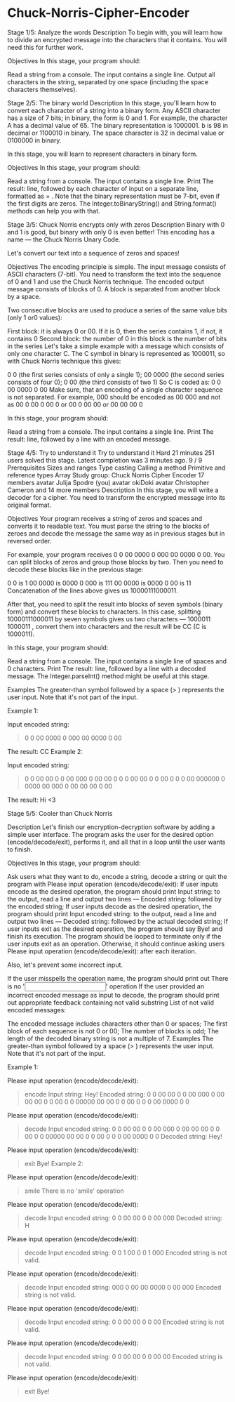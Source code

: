 # Chuck-Norris-Cipher-Encoder
Stage 1/5: Analyze the words
Description
To begin with, you will learn how to divide an encrypted message into the characters that it contains. You will need this for further work.

Objectives
In this stage, your program should:

Read a string from a console. The input contains a single line.
Output all characters in the string, separated by one space (including the space characters themselves).

Stage 2/5: The binary world
Description
In this stage, you'll learn how to convert each character of a string into a binary form. Any ASCII character has a size of 7 bits; in binary, the form is 0 and 1. For example, the character A has a decimal value of 65. The binary representation is 1000001. b is 98 in decimal or 1100010 in binary. The space character is 32 in decimal value or 0100000 in binary.

In this stage, you will learn to represent characters in binary form.

Objectives
In this stage, your program should:

Read a string from a console. The input contains a single line.
Print The result: line, followed by each character of input on a separate line, formatted as <char> = <binary value>.
Note that the binary representation must be 7-bit, even if the first digits are zeros. The Integer.toBinaryString() and String.format() methods can help you with that.

Stage 3/5: Chuck Norris encrypts only with zeros
Description
Binary with 0 and 1 is good, but binary with only 0 is even better! This encoding has a name — the Chuck Norris Unary Code.

Let's convert our text into a sequence of zeros and spaces!

Objectives
The encoding principle is simple. The input message consists of ASCII characters (7-bit). You need to transform the text into the sequence of 0 and 1 and use the Chuck Norris technique. The encoded output message consists of blocks of 0. A block is separated from another block by a space.

Two consecutive blocks are used to produce a series of the same value bits (only 1 or0 values):

First block: it is always 0 or 00. If it is 0, then the series contains 1, if not, it contains 0
Second block: the number of 0 in this block is the number of bits in the series
Let's take a simple example with a message which consists of only one character C. The C symbol in binary is represented as 1000011, so with Chuck Norris technique this gives:

0 0 (the first series consists of only a single 1);
00 0000 (the second series consists of four 0);
0 00 (the third consists of two 1)
So C is coded as: 0 0 00 0000 0 00
Make sure, that an encoding of a single character sequence is not separated. For example, 000 should be encoded as 00 000 and not as 00 0 00 0 00 0 or 00 0 00 00 or 00 00 00 0

In this stage, your program should:

Read a string from a console. The input contains a single line.
Print The result: line, followed by a line with an encoded message.

Stage 4/5: Try to understand it
Try to understand it
 Hard
 21 minutes
251 users solved this stage. Latest completion was 3 minutes ago.
9 / 9 Prerequisites
Sizes and ranges
Type casting
Calling a method
Primitive and reference types
Array
Study group: Chuck Norris Cipher Encoder
 17 members
avatar
Julija Spodre (you)
avatar
okiDoki
avatar
Christopher Cameron
and 14 more members
Description
In this stage, you will write a decoder for a cipher. You need to transform the encrypted message into its original format.

Objectives
Your program receives a string of zeros and spaces and converts it to readable text. You must parse the string to the blocks of zeroes and decode the message the same way as in previous stages but in reversed order.

For example, your program receives 0 0 00 0000 0 000 00 0000 0 00. You can split blocks of zeros and group those blocks by two. Then you need to decode these blocks like in the previous stage:

0 0 is 1
00 0000 is 0000
0 000 is 111
00 0000 is 0000
0 00 is 11
Concatenation of the lines above gives us 10000111000011.

After that, you need to split the result into blocks of seven symbols (binary form) and convert these blocks to characters. In this case, splitting 10000111000011 by seven symbols gives us two characters — 1000011 1000011 , convert them into characters and the result will be CC (C is 1000011).

In this stage, your program should:

Read a string from a console. The input contains a single line of spaces and 0 characters.
Print The result: line, followed by a line with a decoded message.
The Integer.parseInt() method might be useful at this stage.

Examples
The greater-than symbol followed by a space (> ) represents the user input. Note that it's not part of the input.

Example 1:

Input encoded string:
> 0 0 00 0000 0 000 00 0000 0 00

The result:
CC
Example 2:

Input encoded string:
> 0 0 00 00 0 0 00 000 0 00 00 0 0 0 00 00 0 0 00 0 0 0 00 000000 0 0000 00 000 0 00 00 00 0 00

The result:
Hi <3

Stage 5/5: Cooler than Chuck Norris

Description
Let's finish our encryption-decryption software by adding a simple user interface. The program asks the user for the desired option (encode/decode/exit), performs it, and all that in a loop until the user wants to finish.

Objectives
In this stage, your program should:

Ask users what they want to do, encode a string, decode a string or quit the program with
Please input operation (encode/decode/exit):
If user inputs encode as the desired operation, the program should print Input string: to the output, read a line and output two lines — Encoded string: followed by the encoded string;
If user inputs decode as the desired operation, the program should print Input encoded string: to the output, read a line and output two lines — Decoded string: followed by the actual decoded string;
If user inputs exit as the desired operation, the program should say Bye! and finish its execution.
The program should be looped to terminate only if the user inputs exit as an operation. Otherwise, it should continue asking users Please input operation (encode/decode/exit): after each iteration.

Also, let's prevent some incorrect input.

If the user misspells the operation name, the program should print out There is no '<input>' operation
If the user provided an incorrect encoded message as input to decode, the program should print out appropriate feedback containing not valid substring
List of not valid encoded messages:

The encoded message includes characters other than 0 or spaces;
The first block of each sequence is not 0 or 00;
The number of blocks is odd;
The length of the decoded binary string is not a multiple of 7.
Examples
The greater-than symbol followed by a space (> ) represents the user input. Note that it's not part of the input.

Example 1:

Please input operation (encode/decode/exit):
> encode
Input string:
> Hey!
Encoded string:
0 0 00 00 0 0 00 000 0 00 00 00 0 0 00 0 0 00000 00 00 0 0 00 0 0 0 00 0000 0 0

Please input operation (encode/decode/exit):
> decode
Input encoded string:
> 0 0 00 00 0 0 00 000 0 00 00 00 0 0 00 0 0 00000 00 00 0 0 00 0 0 0 00 0000 0 0
Decoded string:
Hey!

Please input operation (encode/decode/exit):
> exit
Bye!
Example 2:

Please input operation (encode/decode/exit):
> smile
There is no 'smile' operation

Please input operation (encode/decode/exit):
> decode
Input encoded string:
> 0 0 00 00 0 0 00 000
Decoded string:
H

Please input operation (encode/decode/exit):
> decode
Input encoded string:
> 0 0 1 00 0 0 1 000
Encoded string is not valid.

Please input operation (encode/decode/exit):
> decode
Input encoded string:
> 000 0 00 00 0000 0 00 000
Encoded string is not valid.

Please input operation (encode/decode/exit):
> decode
Input encoded string:
> 0 0 00 00 0 0 00
Encoded string is not valid.

Please input operation (encode/decode/exit):
> decode
Input encoded string:
> 0 0 00 00 0 0 00 00
Encoded string is not valid.

Please input operation (encode/decode/exit):
> exit
Bye!
